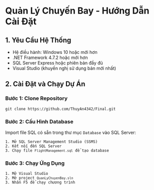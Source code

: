 
<body>
    <h1>Quản Lý Chuyến Bay - Hướng Dẫn Cài Đặt</h1>
    <h2>1. Yêu Cầu Hệ Thống</h2>
    <ul>
        <li>Hệ điều hành: Windows 10 hoặc mới hơn</li>
        <li>.NET Framework 4.7.2 hoặc mới hơn</li>
        <li>SQL Server Express hoặc phiên bản đầy đủ</li>
        <li>Visual Studio (khuyến nghị sử dụng bản mới nhất)</li>
    </ul>
    <h2>2. Cài Đặt và Chạy Dự Án</h2>
    <h3>Bước 1: Clone Repository</h3>
    <pre><code>git clone https://github.com/ThuyAn4342/Final.git</code></pre>
    <h3>Bước 2: Cấu Hình Database</h3>
    <p>Import file SQL có sẵn trong thư mục <code>Database</code> vào SQL Server:</p>
    <pre><code>1. Mở SQL Server Management Studio (SSMS)
2. Kết nối đến SQL Server
3. Chạy file <code>FlightManagement.sql</code> để tạo database</code></pre>
    <h3>Bước 3: Chạy Ứng Dụng</h3>
    <pre><code>1. Mở Visual Studio
2. Mở project <code>QuanLyChuyenBay.sln</code>
3. Nhấn F5 để chạy chương trình</code></pre> 
</body>
</html>
